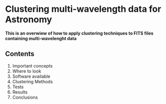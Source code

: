 Clustering multi-wavelength data for Astronomy
==========
**This is an overwiew of how to apply clustering techniques to FITS files containing multi-wavelenght data**

Contents
----------
1. Important concepts
2. Where to look
3. Software available
4. Clustering Methods
5. Tests
6. Results
7. Conclusions

